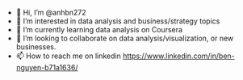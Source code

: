 - 👋 Hi, I’m @anhbn272
- 👀 I’m interested in data analysis and business/strategy topics
- 🌱 I’m currently learning data analysis on Coursera
- 💞️ I’m looking to collaborate on data analysis/visualization, or new businesses.
- 📫 How to reach me on linkedin https://www.linkedin.com/in/ben-nguyen-b71a1636/

<!---
anhbn272/anhbn272 is a ✨ special ✨ repository because its `README.md` (this file) appears on your GitHub profile.
You can click the Preview link to take a look at your changes.
--->
